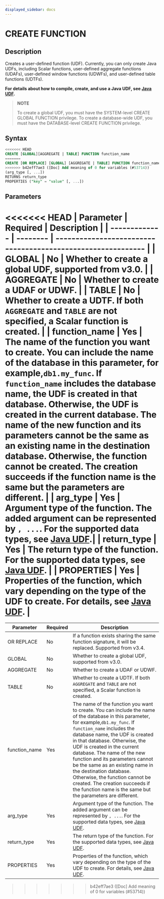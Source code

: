 ```yaml
---
displayed_sidebar: docs
---
```


# CREATE FUNCTION

## Description

Creates a user-defined function (UDF). Currently, you can only create Java UDFs, including Scalar functions, user-defined aggregate functions (UDAFs), user-defined window functions (UDWFs), and user-defined table functions (UDTFs).

**For details about how to compile, create, and use a Java UDF, see [Java UDF](../../sql-functions/JAVA_UDF.md).**

> **NOTE**
>
> To create a global UDF, you must have the SYSTEM-level CREATE GLOBAL FUNCTION privilege. To create a database-wide UDF, you must have the DATABASE-level CREATE FUNCTION privilege.

## Syntax

```sql
<<<<<<< HEAD
CREATE [GLOBAL][AGGREGATE | TABLE] FUNCTION function_name
=======
CREATE [OR REPLACE] [GLOBAL] [AGGREGATE | TABLE] FUNCTION function_name
>>>>>>> b42eff7ae3 ([Doc] Add meaning of 0 for variables (#53714))
(arg_type [, ...])
RETURNS return_type
PROPERTIES ("key" = "value" [, ...])
```

## Parameters

<<<<<<< HEAD
| **Parameter**      | **Required** | **Description**                                                     |
| ------------- | -------- | ------------------------------------------------------------ |
| GLOBAL        | No       | Whether to create a global UDF, supported from v3.0.  |
| AGGREGATE     | No       | Whether to create a UDAF or UDWF.       |
| TABLE         | No       | Whether to create a UDTF. If both `AGGREGATE` and `TABLE` are not specified, a Scalar function is created.               |
| function_name | Yes       | The name of the function you want to create. You can include the name of the database in this parameter, for example,`db1.my_func`. If `function_name` includes the database name, the UDF is created in that database. Otherwise, the UDF is created in the current database. The name of the new function and its parameters cannot be the same as an existing name in the destination database. Otherwise, the function cannot be created. The creation succeeds if the function name is the same but the parameters are different. |
| arg_type      | Yes       | Argument type of the function. The added argument can be represented by `, ...`. For the supported data types, see [Java UDF](../../sql-functions/JAVA_UDF.md#mapping-between-sql-data-types-and-java-data-types).|
| return_type      | Yes       | The return type of the function. For the supported data types, see [Java UDF](../../sql-functions/JAVA_UDF.md#mapping-between-sql-data-types-and-java-data-types). |
| PROPERTIES    | Yes       | Properties of the function, which vary depending on the type of the UDF to create. For details, see [Java UDF](../../sql-functions/JAVA_UDF.md#step-6-create-the-udf-in-starrocks). |
=======
| **Parameter** | **Required** | **Description**                                     |
| ------------- | -------- | ------------------------------------------------------------ |
| OR REPLACE    | No       | If a function exists sharing the same function signature, it will be replaced. Supported from v3.4.  |
| GLOBAL        | No       | Whether to create a global UDF, supported from v3.0.  |
| AGGREGATE     | No       | Whether to create a UDAF or UDWF.       |
| TABLE         | No       | Whether to create a UDTF. If both `AGGREGATE` and `TABLE` are not specified, a Scalar function is created.               |
| function_name | Yes      | The name of the function you want to create. You can include the name of the database in this parameter, for example,`db1.my_func`. If `function_name` includes the database name, the UDF is created in that database. Otherwise, the UDF is created in the current database. The name of the new function and its parameters cannot be the same as an existing name in the destination database. Otherwise, the function cannot be created. The creation succeeds if the function name is the same but the parameters are different. |
| arg_type      | Yes      | Argument type of the function. The added argument can be represented by `, ...`. For the supported data types, see [Java UDF](../../sql-functions/JAVA_UDF.md#mapping-between-sql-data-types-and-java-data-types).|
| return_type   | Yes      | The return type of the function. For the supported data types, see [Java UDF](../../sql-functions/JAVA_UDF.md#mapping-between-sql-data-types-and-java-data-types). |
| PROPERTIES    | Yes      | Properties of the function, which vary depending on the type of the UDF to create. For details, see [Java UDF](../../sql-functions/JAVA_UDF.md#step-6-create-the-udf-in-starrocks). |
>>>>>>> b42eff7ae3 ([Doc] Add meaning of 0 for variables (#53714))
